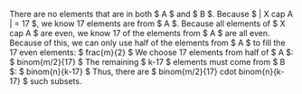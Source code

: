 There are no elements that are in both $ A $ and $ B $.
Because $ | X cap A | = 17 $, we know 17 elements are from $ A $.
Because all elements of $ X cap A $ are even, we know 17 of the elements from $ A $ are all even.
Because of this, we can only use half of the elements from $ A $ to fill the 17 even elements: $ frac{m}{2} $
We choose 17 elements from half of $ A $: $ binom{m/2}{17} $
The remaining $ k-17 $ elements must come from $ B $: $ binom{n}{k-17} $
Thus, there are $ binom{m/2}{17} cdot binom{n}{k-17} $ such subsets.
